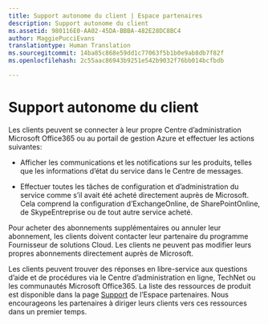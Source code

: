 ```yaml
---
title: Support autonome du client | Espace partenaires
description: Support autonome du client
ms.assetid: 980116E0-AA02-45DA-BBBA-482E28DC8BC4
author: MaggiePucciEvans
translationtype: Human Translation
ms.sourcegitcommit: 14ba85c868e59dd1c77063f5b1b0e9ab8db7f82f
ms.openlocfilehash: 2c55aac86943b9251e542b9032f76bb014bcfbdb

---
```


# Support autonome du client


Les clients peuvent se connecter à leur propre Centre d’administration Microsoft Office365 ou au portail de gestion Azure et effectuer les actions suivantes:

-   Afficher les communications et les notifications sur les produits, telles que les informations d’état du service dans le Centre de messages.

-   Effectuer toutes les tâches de configuration et d’administration du service comme s’il avait été acheté directement auprès de Microsoft. Cela comprend la configuration d’ExchangeOnline, de SharePointOnline, de SkypeEntreprise ou de tout autre service acheté.

Pour acheter des abonnements supplémentaires ou annuler leur abonnement, les clients doivent contacter leur partenaire du programme Fournisseur de solutions Cloud. Les clients ne peuvent pas modifier leurs propres abonnements directement auprès de Microsoft.

Les clients peuvent trouver des réponses en libre-service aux questions d’aide et de procédures via le Centre d’administration en ligne, TechNet ou les communautés Microsoft Office365. La liste des ressources de produit est disponible dans la page [Support](https://partnercenter.microsoft.com/en-us/partner/support) de l’Espace partenaires. Nous encourageons les partenaires à diriger leurs clients vers ces ressources dans un premier temps.

 

 






<!--HONumber=Nov16_HO4-->


